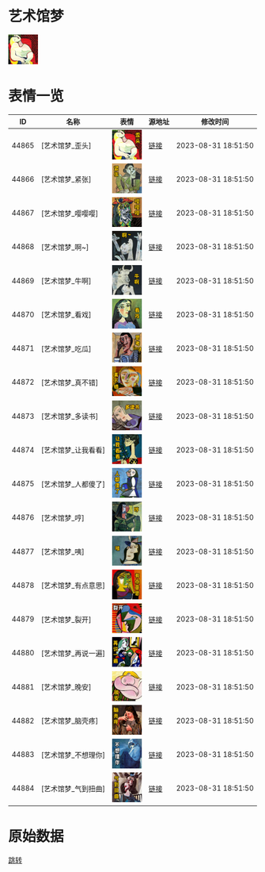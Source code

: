 # 艺术馆梦

<img src="./cover.png" height="60" alt="cover" />

# 表情一览

|ID|名称|表情|源地址|修改时间|
|----|----|----|----|----|
|44865|[艺术馆梦_歪头]|<img src="./pic/044865_%5B艺术馆梦_歪头%5D.png" height="60" alt="歪头"/>|[链接](https://i0.hdslb.com/bfs/garb/28db252609d657c3415729479c91460445253ebf.png)|2023-08-31 18:51:50|
|44866|[艺术馆梦_紧张]|<img src="./pic/044866_%5B艺术馆梦_紧张%5D.png" height="60" alt="紧张"/>|[链接](https://i0.hdslb.com/bfs/garb/4dd6e6822a6d1b433fac23f244c05345a74f376f.png)|2023-08-31 18:51:50|
|44867|[艺术馆梦_嘤嘤嘤]|<img src="./pic/044867_%5B艺术馆梦_嘤嘤嘤%5D.png" height="60" alt="嘤嘤嘤"/>|[链接](https://i0.hdslb.com/bfs/garb/1a71cf1d24d31487eb84e084f776e0c23c1be084.png)|2023-08-31 18:51:50|
|44868|[艺术馆梦_啊~]|<img src="./pic/044868_%5B艺术馆梦_啊~%5D.png" height="60" alt="啊~"/>|[链接](https://i0.hdslb.com/bfs/garb/f5c0eb4598a81e0483ff987b5c78ab15d810548e.png)|2023-08-31 18:51:50|
|44869|[艺术馆梦_牛啊]|<img src="./pic/044869_%5B艺术馆梦_牛啊%5D.png" height="60" alt="牛啊"/>|[链接](https://i0.hdslb.com/bfs/garb/b2648423a43f6f9f80720b9d3f617c18638ae1af.png)|2023-08-31 18:51:50|
|44870|[艺术馆梦_看戏]|<img src="./pic/044870_%5B艺术馆梦_看戏%5D.png" height="60" alt="看戏"/>|[链接](https://i0.hdslb.com/bfs/garb/614d6458738a394bc5eb35b20c0fb6981e28e542.png)|2023-08-31 18:51:50|
|44871|[艺术馆梦_吃瓜]|<img src="./pic/044871_%5B艺术馆梦_吃瓜%5D.png" height="60" alt="吃瓜"/>|[链接](https://i0.hdslb.com/bfs/garb/07218a9445ee0e9f2545f17aa9bace6572dc5f41.png)|2023-08-31 18:51:50|
|44872|[艺术馆梦_真不错]|<img src="./pic/044872_%5B艺术馆梦_真不错%5D.png" height="60" alt="真不错"/>|[链接](https://i0.hdslb.com/bfs/garb/39cc4063dac741e788880b16721aa72cbd677d7a.png)|2023-08-31 18:51:50|
|44873|[艺术馆梦_多读书]|<img src="./pic/044873_%5B艺术馆梦_多读书%5D.png" height="60" alt="多读书"/>|[链接](https://i0.hdslb.com/bfs/garb/44902f921f268ab32ee87e275115ec488280cbe2.png)|2023-08-31 18:51:50|
|44874|[艺术馆梦_让我看看]|<img src="./pic/044874_%5B艺术馆梦_让我看看%5D.png" height="60" alt="让我看看"/>|[链接](https://i0.hdslb.com/bfs/garb/c30a1d7002424dab4c25cbe2e6ea49706a98a49c.png)|2023-08-31 18:51:50|
|44875|[艺术馆梦_人都傻了]|<img src="./pic/044875_%5B艺术馆梦_人都傻了%5D.png" height="60" alt="人都傻了"/>|[链接](https://i0.hdslb.com/bfs/garb/865f4879ec24a89ab80bda195553306dda93d17d.png)|2023-08-31 18:51:50|
|44876|[艺术馆梦_哼]|<img src="./pic/044876_%5B艺术馆梦_哼%5D.png" height="60" alt="哼"/>|[链接](https://i0.hdslb.com/bfs/garb/56d2c45d282c87e42837e591b1b7222cd3dda599.png)|2023-08-31 18:51:50|
|44877|[艺术馆梦_咦]|<img src="./pic/044877_%5B艺术馆梦_咦%5D.png" height="60" alt="咦"/>|[链接](https://i0.hdslb.com/bfs/garb/af52b59aa8d433cf4f5f54ae6b7418d4bb604520.png)|2023-08-31 18:51:50|
|44878|[艺术馆梦_有点意思]|<img src="./pic/044878_%5B艺术馆梦_有点意思%5D.png" height="60" alt="有点意思"/>|[链接](https://i0.hdslb.com/bfs/garb/bd16f694fa5b07bcba384bdf036624a438dbbb86.png)|2023-08-31 18:51:50|
|44879|[艺术馆梦_裂开]|<img src="./pic/044879_%5B艺术馆梦_裂开%5D.png" height="60" alt="裂开"/>|[链接](https://i0.hdslb.com/bfs/garb/a3dda1a20e55cd8680a1ee5e25e5ead6b817ea70.png)|2023-08-31 18:51:50|
|44880|[艺术馆梦_再说一遍]|<img src="./pic/044880_%5B艺术馆梦_再说一遍%5D.png" height="60" alt="再说一遍"/>|[链接](https://i0.hdslb.com/bfs/garb/ba28c78eacae9cbef200b47816611393cbfb8d5d.png)|2023-08-31 18:51:50|
|44881|[艺术馆梦_晚安]|<img src="./pic/044881_%5B艺术馆梦_晚安%5D.png" height="60" alt="晚安"/>|[链接](https://i0.hdslb.com/bfs/garb/6cbb43f4bd6f8e57d4221aa392c74424abd1e518.png)|2023-08-31 18:51:50|
|44882|[艺术馆梦_脑壳疼]|<img src="./pic/044882_%5B艺术馆梦_脑壳疼%5D.png" height="60" alt="脑壳疼"/>|[链接](https://i0.hdslb.com/bfs/garb/9c33e0a99213d3d95ddee5c4067ca4022e54858b.png)|2023-08-31 18:51:50|
|44883|[艺术馆梦_不想理你]|<img src="./pic/044883_%5B艺术馆梦_不想理你%5D.png" height="60" alt="不想理你"/>|[链接](https://i0.hdslb.com/bfs/garb/f6498a9f296601895f92edd44dde987952062a4f.png)|2023-08-31 18:51:50|
|44884|[艺术馆梦_气到扭曲]|<img src="./pic/044884_%5B艺术馆梦_气到扭曲%5D.png" height="60" alt="气到扭曲"/>|[链接](https://i0.hdslb.com/bfs/garb/7ee96e5ad35167a1c0781d69980e4acaef40d4b0.png)|2023-08-31 18:51:50|

# 原始数据

[跳转](./raw.json)

